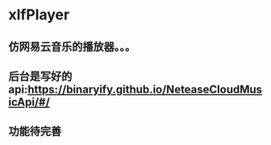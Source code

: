 # xlfPlayer
## 仿网易云音乐的播放器。。。
## 后台是写好的api:https://binaryify.github.io/NeteaseCloudMusicApi/#/
## 功能待完善
